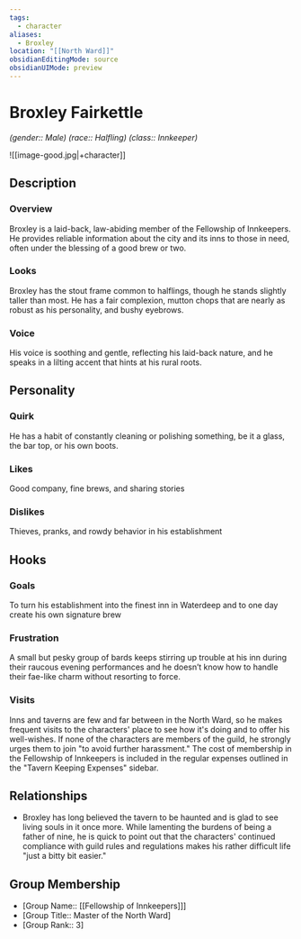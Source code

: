 ```yaml
---
tags:
  - character
aliases:
  - Broxley
location: "[[North Ward]]"
obsidianEditingMode: source
obsidianUIMode: preview
---
```


# Broxley Fairkettle

_(gender:: Male) (race:: Halfling) (class:: Innkeeper)_

![[image-good.jpg|+character]]

## Description

### Overview

Broxley is a laid-back, law-abiding member of the Fellowship of Innkeepers. He provides reliable information about the city and its inns to those in need, often under the blessing of a good brew or two.

### Looks

Broxley has the stout frame common to halflings, though he stands slightly taller than most. He has a fair complexion, mutton chops that are nearly as robust as his personality, and bushy eyebrows.

### Voice

His voice is soothing and gentle, reflecting his laid-back nature, and he speaks in a lilting accent that hints at his rural roots.

## Personality

### Quirk

He has a habit of constantly cleaning or polishing something, be it a glass, the bar top, or his own boots.

### Likes

Good company, fine brews, and sharing stories

### Dislikes

Thieves, pranks, and rowdy behavior in his establishment

## Hooks

### Goals

To turn his establishment into the finest inn in Waterdeep and to one day create his own signature brew

### Frustration

A small but pesky group of bards keeps stirring up trouble at his inn during their raucous evening performances and he doesn’t know how to handle their fae-like charm without resorting to force.

### Visits

Inns and taverns are few and far between in the North Ward, so he makes frequent visits to the characters' place to see how it's doing and to offer his well-wishes. If none of the characters are members of the guild, he strongly urges them to join "to avoid further harassment." The cost of membership in the Fellowship of Innkeepers is included in the regular expenses outlined in the "Tavern Keeping Expenses" sidebar.

## Relationships

- Broxley has long believed the tavern to be haunted and is glad to see living souls in it once more. While lamenting the burdens of being a father of nine, he is quick to point out that the characters' continued compliance with guild rules and regulations makes his rather difficult life "just a bitty bit easier."

## Group Membership

- [Group Name:: [[Fellowship of Innkeepers]]]
- [Group Title:: Master of the North Ward]
- [Group Rank:: 3]
